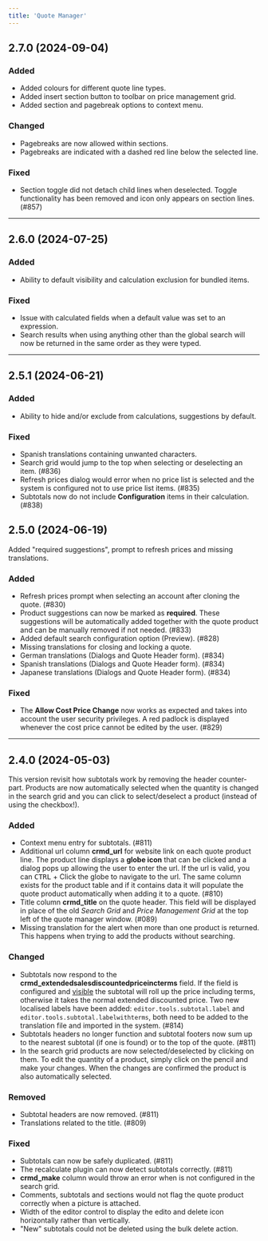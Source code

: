 ```yaml
---
title: 'Quote Manager'
---
```


## 2.7.0 (2024-09-04)

### Added

- Added colours for different quote line types.
- Added insert section button to toolbar on price management grid.
- Added section and pagebreak options to context menu.

### Changed

- Pagebreaks are now allowed within sections.
- Pagebreaks are indicated with a dashed red line below the selected line.

### Fixed

- Section toggle did not detach child lines when deselected. Toggle functionality has been removed and icon only appears on section lines. (#857)

---

## 2.6.0 (2024-07-25)

### Added

- Ability to default visibility and calculation exclusion for bundled items.

### Fixed

- Issue with calculated fields when a default value was set to an expression.
- Search results when using anything other than the global search will now be returned in the same order as they were typed.

---

## 2.5.1 (2024-06-21)

### Added

- Ability to hide and/or exclude from calculations, suggestions by default.

### Fixed

- Spanish translations containing unwanted characters.
- Search grid would jump to the top when selecting or deselecting an item. (#836)
- Refresh prices dialog would error when no price list is selected and the system is configured not to use price list items. (#835)
- Subtotals now do not include **Configuration** items in their calculation. (#838)

## 2.5.0 (2024-06-19)

Added "required suggestions", prompt to refresh prices and missing translations.

### Added

- Refresh prices prompt when selecting an account after cloning the quote. (#830)
- Product suggestions can now be marked as **required**. These suggestions will be automatically added together with the quote product and can be manually removed if not needed. (#833)
- Added default search configuration option (Preview). (#828)
- Missing translations for closing and locking a quote.
- German translations (Dialogs and Quote Header form). (#834)
- Spanish translations (Dialogs and Quote Header form). (#834)
- Japanese translations (Dialogs and Quote Header form). (#834)

### Fixed

- The **Allow Cost Price Change** now works as expected and takes into account the user security privileges. A red padlock is displayed whenever the cost price cannot be edited by the user. (#829)

---

## 2.4.0 (2024-05-03)

This version revisit how subtotals work by removing the header counter-part. Products are now automatically selected when the quantity is changed in the search grid and you can click to select/deselect a product (instead of using the checkbox!).

### Added

- Context menu entry for subtotals. (#811)
- Additional url column **crmd_url** for website link on each quote product line. The product line displays a **globe icon** that can be clicked and a dialog pops up allowing the user to enter the url. If the url is valid, you can <kbd>CTRL</kbd> + Click the globe to navigate to the url. The same column exists for the product table and if it contains data it will populate the quote product automatically when adding it to a quote. (#810)
- Title column **crmd_title** on the quote header. This field will be displayed in place of the old _Search Grid_ and _Price Management Grid_ at the top left of the quote manager window. (#089)
- Missing translation for the alert when more than one product is returned. This happens when trying to add the products without searching.

### Changed

- Subtotals now respond to the **crmd_extendedsalesdiscountedpriceincterms** field. If the field is configured and <u>visible</u> the subtotal will roll up the price including terms, otherwise it takes the normal extended discounted price. Two new localised labels have been added: `editor.tools.subtotal.label` and `editor.tools.subtotal.labelwithterms`, both need to be added to the translation file and imported in the system. (#814)
- Subtotals headers no longer function and subtotal footers now sum up to the nearest subtotal (if one is found) or to the top of the quote. (#811)
- In the search grid products are now selected/deselected by clicking on them. To edit the quantity of a product, simply click on the pencil and make your changes. When the changes are confirmed the product is also automatically selected.

### Removed

- Subtotal headers are now removed. (#811)
- Translations related to the title. (#809)

### Fixed

- Subtotals can now be safely duplicated. (#811)
- The recalculate plugin can now detect subtotals correctly. (#811)
- **crmd_make** column would throw an error when is not configured in the search grid.
- Comments, subtotals and sections would not flag the quote product correctly when a picture is attached.
- Width of the editor control to display the edito and delete icon horizontally rather than vertically.
- "New" subtotals could not be deleted using the bulk delete action.
